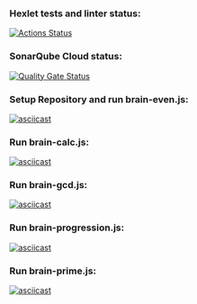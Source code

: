 ### Hexlet tests and linter status:

[![Actions Status](https://github.com/la-moche/frontend-project-44/actions/workflows/hexlet-check.yml/badge.svg)](https://github.com/la-moche/frontend-project-44/actions)

### SonarQube Cloud status:

[![Quality Gate Status](https://sonarcloud.io/api/project_badges/measure?project=la-moche_frontend-project-44&metric=alert_status)](https://sonarcloud.io/summary/new_code?id=la-moche_frontend-project-44)

### Setup Repository and run brain-even.js:

[![asciicast](https://asciinema.org/a/gHjMlUmiogjQSDbIWxcrdwMrY.svg)](https://asciinema.org/a/gHjMlUmiogjQSDbIWxcrdwMrY)

### Run brain-calc.js:

[![asciicast](https://asciinema.org/a/MfCdvOeoTOUFrjhjWVxQiotyw.svg)](https://asciinema.org/a/MfCdvOeoTOUFrjhjWVxQiotyw)

### Run brain-gcd.js:

[![asciicast](https://asciinema.org/a/XFCDOFX3oidgtvTtQIbFVS6TD.svg)](https://asciinema.org/a/XFCDOFX3oidgtvTtQIbFVS6TD)

### Run brain-progression.js:

[![asciicast](https://asciinema.org/a/eSwxHqFxUKhORWK4Tmrk92gRi.svg)](https://asciinema.org/a/eSwxHqFxUKhORWK4Tmrk92gRi)

### Run brain-prime.js:

[![asciicast](https://asciinema.org/a/GC7jyKqrbESslsD77GDTAAYBa.svg)](https://asciinema.org/a/GC7jyKqrbESslsD77GDTAAYBa)

